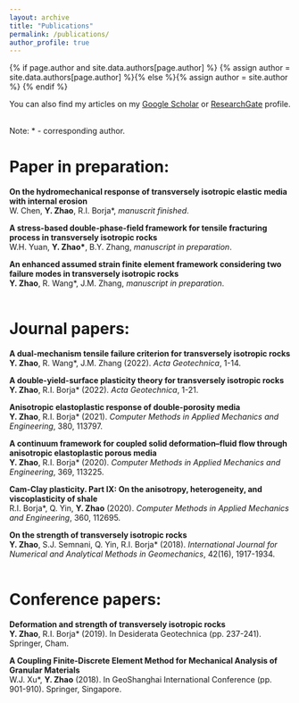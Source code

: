 ```yaml
---
layout: archive
title: "Publications"
permalink: /publications/
author_profile: true
---
```


{% if page.author and site.data.authors[page.author] %}
  {% assign author = site.data.authors[page.author] %}{% else %}{% assign author = site.author %}
{% endif %}

You can also find my articles on my <u><a href="{{author.googlescholar}}"> Google Scholar</a></u> or <u><a href="{{author.researchgate}}"> ResearchGate</a></u> profile.  
<br>

Note: * - corresponding author.  


# Paper in preparation: 
<b>On the hydromechanical response of transversely isotropic elastic media with internal erosion</b>  
W. Chen, <b>Y. Zhao</b>, R.I. Borja*, <i>manuscrit finished</i>.  
  
<b>A stress-based double-phase-field framework for tensile fracturing process in transversely isotropic rocks</b>  
W.H. Yuan, <b>Y. Zhao*</b>, B.Y. Zhang, <i>manuscript in preparation</i>.  

<b>An enhanced assumed strain finite element framework considering two failure modes in transversely isotropic rocks</b>  
<b>Y. Zhao</b>, R. Wang*, J.M. Zhang, <i>manuscript in preparation</i>.  
<br>
  
# Journal papers:
<b>A dual-mechanism tensile failure criterion for transversely isotropic rocks</b>  
<b>Y. Zhao</b>, R. Wang*, J.M. Zhang (2022). <i>Acta Geotechnica</i>, 1-14. 

<b>A double-yield-surface plasticity theory for transversely isotropic rocks</b>  
<b>Y. Zhao</b>, R.I. Borja* (2022). <i>Acta Geotechnica</i>, 1-21. 

<b>Anisotropic elastoplastic response of double-porosity media</b>  
<b>Y. Zhao</b>, R.I. Borja* (2021). <i>Computer Methods in Applied Mechanics and Engineering</i>, 380, 113797.

<b>A continuum framework for coupled solid deformation–fluid flow through anisotropic elastoplastic porous media</b>  
<b>Y. Zhao</b>, R.I. Borja* (2020). <i>Computer Methods in Applied Mechanics and Engineering</i>, 369, 113225.

<b>Cam-Clay plasticity. Part IX: On the anisotropy, heterogeneity, and viscoplasticity of shale</b>  
R.I. Borja*, Q. Yin, <b>Y. Zhao</b> (2020). <i>Computer Methods in Applied Mechanics and Engineering</i>, 360, 112695.

<b>On the strength of transversely isotropic rocks</b>  
<b>Y. Zhao</b>, S.J. Semnani, Q. Yin, R.I. Borja* (2018). <i>International Journal for Numerical and Analytical Methods in Geomechanics</i>, 42(16), 1917-1934.  
<br>
  
# Conference papers:
<b>Deformation and strength of transversely isotropic rocks</b>  
<b>Y. Zhao</b>, R.I. Borja* (2019). In Desiderata Geotechnica (pp. 237-241). Springer, Cham. 

<b>A Coupling Finite-Discrete Element Method for Mechanical Analysis of Granular Materials</b>  
W.J. Xu*, <b>Y. Zhao</b> (2018). In GeoShanghai International Conference (pp. 901-910). Springer, Singapore.





